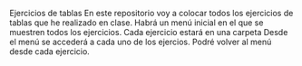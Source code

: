 Ejercicios de tablas
En este repositorio voy a colocar todos los ejercicios de tablas que he realizado en clase.
Habrá un menú inicial en el que se muestren todos los ejercicios. 
Cada ejercicio estará en una carpeta
Desde el menú se accederá a cada uno de los ejercios.
Podré volver al menú desde cada ejercicio.